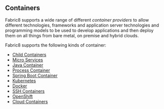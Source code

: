 ## Containers

Fabric8 supports a wide range of different _container providers_ to allow different technologies, frameworks and application server technologies and programming models to be used to develop applications and then deploy them on all things from bare metal, on premise and hybrid clouds.

Fabric8 supports the following kinds of container:

* [Child Containers](http://fabric8.io/gitbook/childContainers.html)
* [Micro Services](http://fabric8.io/gitbook/microServices.html)
* [Java Container](http://fabric8.io/gitbook/javaContainer.html)
* [Process Container](http://fabric8.io/gitbook/processContainer.html)
* [Spring Boot Container](http://fabric8.io/gitbook/springBootContainer.html)
* [Kubernetes](http://fabric8.io/gitbook/kubernetes.html)
* [Docker](http://fabric8.io/gitbook/docker.html)
* [SSH Containers](http://fabric8.io/gitbook/sshContainers.html)
* [OpenShift](http://fabric8.io/gitbook/openshift.html)
* [Cloud Containers](http://fabric8.io/gitbook/cloudContainers.html)